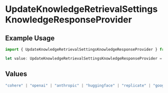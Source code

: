 # UpdateKnowledgeRetrievalSettingsKnowledgeResponseProvider

## Example Usage

```typescript
import { UpdateKnowledgeRetrievalSettingsKnowledgeResponseProvider } from "@orq-ai/node/models/operations";

let value: UpdateKnowledgeRetrievalSettingsKnowledgeResponseProvider = "google";
```

## Values

```typescript
"cohere" | "openai" | "anthropic" | "huggingface" | "replicate" | "google" | "google-ai" | "azure" | "aws" | "anyscale" | "perplexity" | "groq" | "fal" | "leonardoai" | "nvidia" | "jina" | "togetherai" | "elevenlabs"
```